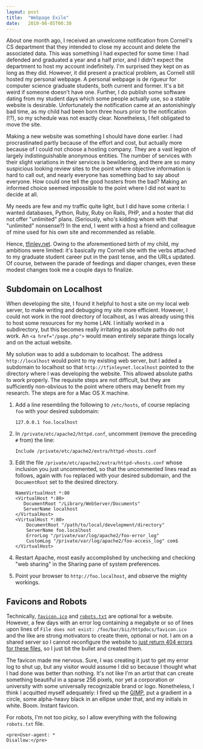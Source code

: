 ```yaml
---
layout: post
title:  "Webpage Exile"
date:   2010-06-05T00:30
---
```

About one month ago, I received an unwelcome notification from Cornell's CS
department that they intended to close my account and delete the associated
data. This was something I had expected for some time: I had defended and
graduated a year and a half prior, and I didn't expect the department to host my
account indefinitely. I'm surprised they kept on as long as they did. However,
it did present a practical problem, as Cornell still hosted my personal webpage.
A personal webpage is de rigueur for computer science graduate students, both
current and former. It's a bit weird if someone doesn't have one. Further, I do
publish some software dating from my student days which some people actually
use, so a stable website is desirable. Unfortunately the notification came at an
astonishingly bad time, as my child had been born three hours prior to the
notification (!?), so my schedule was not exactly clear. Nonetheless, I felt
obligated to move the site.

Making a new website was something I should have done earlier. I had
procrastinated partly because of the effort and cost, but actually more because
of I could not choose a hosting company. They are a vast legion of largely
indistinguishable anonymous entities. The number of services with their slight
variations in their services is bewildering, and there are so many suspicious
looking review sites to the point where objective information is hard to call
out, and nearly everyone has something bad to say about everyone. How could one
tell the good hosters from the bad? Making an informed choice seemed impossible
to the point where I did not want to decide at all.

My needs are few and my traffic quite light, but I did have some criteria: I
wanted databases, Python, Ruby, Ruby on Rails, PHP, and a hoster that did not
offer "unlimited" plans. (Seriously, who's kidding whom with that "unlimited"
nonsense?) In the end, I went with a host a friend and colleague of mine used
for his own site and recommended as reliable.

Hence, [tfinley.net][tfinley]. Owing to the aforementioned birth of my child, my
ambitions were limited: it's basically my Cornell site with the verbs attached
to my graduate student career put in the past tense, and the URLs updated. Of
course, between the parade of feedings and diaper changes, even these modest
changes took me a couple days to finalize.

## Subdomain on Localhost

When developing the site, I found it helpful to host a site on my local web
server, to make writing and debugging my site more efficient. However, I could
not work in the root directory of localhost, as I was already using this to host
some resources for my home LAN. I initially worked in a subdirectory, but this
becomes really irritating as absolute paths do not work. An <code>&lt;a
href="/page.php"&gt;</code> would mean entirely separate things locally and on
the actual website.

My solution was to add a subdomain to localhost. The address `http://localhost`
would point to my existing web server, but I added a subdomain to localhost so
that `http://tfinleynet.localhost` pointed to the directory where I was
developing the website. This allowed absolute paths to work properly. The
requisite steps are not difficult, but they are sufficiently non-obvious to the
point where others may benefit from my research. The steps are for a Mac OS X
machine.</p>

1. Add a line resembling the following to `/etc/hosts`, of course replacing
   `foo` with your desired subdomain:

   ```text
   127.0.0.1 foo.localhost
   ```

2. In `/private/etc/apache2/httpd.conf`, uncomment (remove the preceding `#`
   from) the line:

   ```text
   Include /private/etc/apache2/extra/httpd-vhosts.conf
   ```

3. Edit the file `/private/etc/apache2/extra/httpd-vhosts.conf` whose inclusion
   you just uncommented, so that the uncommented lines read as follows, again
   with `foo` replaced with your desired subdomain, and the `DocumentRoot` set
   to the desired directory.

   ```text
   NameVirtualHost *:80
   <VirtualHost *:80>
      DocumentRoot "/Library/WebServer/Documents"
      ServerName localhost
   </VirtualHost>
   <VirtualHost *:80>
       DocumentRoot "/path/to/local/development/directory"
       ServerName foo.localhost
       ErrorLog "/private/var/log/apache2/foo-error_log"
       CustomLog "/private/var/log/apache2/foo-access_log" com$
   </VirtualHost>
   ```

4. Restart Apache, most easily accomplished by unchecking and checking "web
   sharing" in the Sharing pane of system preferences.

5. Point your browser to `http://foo.localhost`, and observe the mighty
   workings.

## Favicons and Robots

Technically, [`favicon.ico`][favicon] and [`robots.txt`][robots] are optional
for a website. However, a few days with an error log containing a megabyte or so
of lines upon lines of `File does not exist: /foo/bar/biz/httpdocs/favicon.ico`
and the like are strong motivators to create them, optional or not. I am on a
shared server so I cannot reconfigure the website to [just return 404 errors for
these files][404], so I just bit the bullet and created them.

The favicon made me nervous. Sure, I was creating it just to get my error log to
shut up, but any visitor would assume I did so because I thought what I had done
was better than nothing. It's not like I'm an artist that can create something
beautiful in a sparse 256 pixels, nor yet a corporation or university with some
universally recognizable brand or logo. Nonetheless, I think I acquitted myself
adequately: I fired up the [GIMP][gimp], put a gradient in a circle, some
alpha-heavy black in an ellipse under that, and my initials in white. Boom.
Instant favicon.

For robots, I'm not too picky, so I allow everything with the following
`robots.txt` file.

```text
<pre>User-agent: *
Disallow:</pre>
```

[tfinley]: http://tfinley.net/
[favicon]: http://en.wikipedia.org/wiki/Favicon
[robots]: http://en.wikipedia.org/wiki/Robots_exclusion_standard
[gimp]: http://www.gimp.org/
[404]: http://www.trilithium.com/johan/2005/02/no-favicon/
